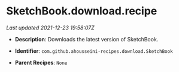 # SketchBook.download.recipe

_Last updated 2021-12-23 19:58:07Z_

- **Description**: Downloads the latest version of SketchBook.

- **Identifier**: `com.github.ahousseini-recipes.download.SketchBook`

- **Parent Recipes**: `None`